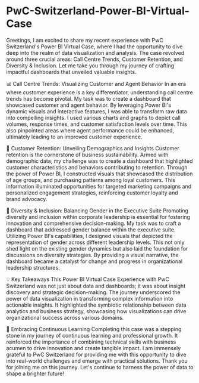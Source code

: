 # PwC-Switzerland-Power-BI-Virtual-Case
Greetings,
I am excited to share my recent experience with PwC Switzerland's Power BI Virtual Case, where I had the opportunity to dive deep into the realm of data visualization and analysis. 
The case revolved around three crucial areas: Call Centre Trends, Customer Retention, and Diversity & Inclusion. Let me take you through my journey of crafting impactful dashboards that unveiled valuable insights.

📊 Call Centre Trends: Visualizing Customer and Agent Behavior
In an era where customer experience is a key differentiator, understanding call centre trends has become pivotal. 
My task was to create a dashboard that showcased customer and agent behavior. 
By leveraging Power BI's dynamic visuals and interactive features, I was able to transform raw data into compelling insights. I used various charts and graphs to depict call volumes, 
response times, and customer satisfaction levels over time. This also pinpointed areas where agent performance could be enhanced, ultimately leading to an improved customer experience.

🎯 Customer Retention: Unveiling Demographics and Insights
Customer retention is the cornerstone of business sustainability. 
Armed with demographic data, my challenge was to create a dashboard that highlighted customer characteristics and behaviors contributing to retention. 
Through the power of Power BI, I constructed visuals that showcased the distribution of age groups, and purchasing patterns among loyal customers. 
This information illuminated opportunities for targeted marketing campaigns and personalized engagement strategies, reinforcing customer loyalty and brand advocacy.

🌈 Diversity & Inclusion: Balancing Gender in the Executive Suite
Promoting diversity and inclusion within corporate leadership is essential for fostering innovation and comprehensive decision-making. 
My task was to craft a dashboard that addressed gender balance within the executive suite. 
Utilizing Power BI's capabilities, I designed visuals that depicted the representation of gender across different leadership levels. 
This not only shed light on the existing gender dynamics but also laid the foundation for discussions on diversity strategies. 
By providing a visual narrative, the dashboard became a catalyst for change and progress in organizational leadership structures.

💡 Key Takeaways
This Power BI Virtual Case Experience with PwC Switzerland was not just about data and dashboards; 
it was about insight discovery and strategic decision-making. The journey underscored the power of data visualization in transforming complex information into actionable insights. 
It highlighted the symbiotic relationship between data analytics and business strategy, showcasing how visualizations can drive organizational success across various domains.

🚀 Embracing Continuous Learning
Completing this case was a stepping stone in my journey of continuous learning and professional growth. 
It reinforced the importance of combining technical skills with business acumen to drive innovation and create tangible impact. 
I am immensely grateful to PwC Switzerland for providing me with this opportunity to dive into real-world challenges and emerge with practical solutions.
Thank you for joining me on this journey. Let's continue to harness the power of data to shape a brighter future!
